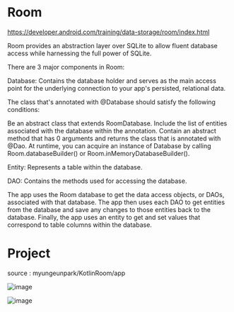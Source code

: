 # Room

https://developer.android.com/training/data-storage/room/index.html

Room provides an abstraction layer over SQLite to allow fluent database access while harnessing the full power of SQLite.

There are 3 major components in Room:

Database: Contains the database holder and serves as the main access point for the underlying connection to your app's persisted, relational data.

The class that's annotated with @Database should satisfy the following conditions:

Be an abstract class that extends RoomDatabase.
Include the list of entities associated with the database within the annotation.
Contain an abstract method that has 0 arguments and returns the class that is annotated with @Dao.
At runtime, you can acquire an instance of Database by calling Room.databaseBuilder() or Room.inMemoryDatabaseBuilder().

Entity: Represents a table within the database.

DAO: Contains the methods used for accessing the database.

The app uses the Room database to get the data access objects, or DAOs, associated with that database. The app then uses each DAO to get entities from the database and save any changes to those entities back to the database. Finally, the app uses an entity to get and set values that correspond to table columns within the database.




# Project  

source : myungeunpark/KotlinRoom/app

![image](https://user-images.githubusercontent.com/53125879/74973636-9f5dfe00-53d8-11ea-938f-eed9508bf883.png)


<application screens>
  
  
![image](https://user-images.githubusercontent.com/53125879/74973429-41311b00-53d8-11ea-8296-282d539fd241.png)
